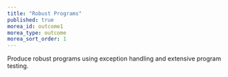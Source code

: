 ```yaml
---
title: "Robust Programs"
published: true
morea_id: outcome1
morea_type: outcome
morea_sort_order: 1
---
```


Produce robust programs using exception handling and extensive program testing.